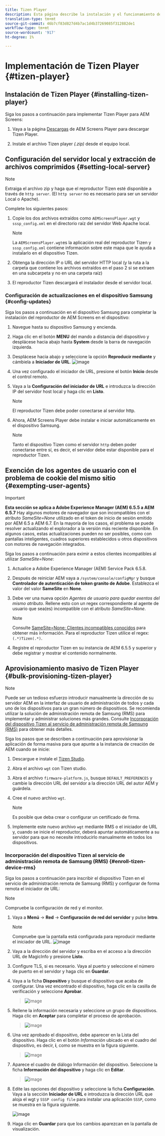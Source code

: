 ```yaml
---
title: Tizen Player
description: Esta página describe la instalación y el funcionamiento de Tizen Player.
translation-type: tm+mt
source-git-commit: 46b7cf83d827d4b7ac1d4b37269085f312882de1
workflow-type: tm+mt
source-wordcount: '917'
ht-degree: 1%

---
```



# Implementación de Tizen Player {#tizen-player}

## Instalación de Tizen Player {#installing-tizen-player}

Siga los pasos a continuación para implementar Tizen Player para AEM Screens:

1. Vaya a la página [Descargas](https://download.macromedia.com/screens/) de AEM Screens Player para descargar Tizen Player.

1. Instale el archivo Tizen player *(.zip)* desde el equipo local.

## Configuración del servidor local y extracción de archivos comprimidos {#setting-local-server}

>[!NOTE]
> Extraiga el archivo zip y haga que el reproductor Tizen esté disponible a través de `http server`. (El `http server` no es necesario para ser un servidor Local o Apache).

Complete los siguientes pasos:

1. Copie los dos archivos extraídos como `AEMScreensPlayer.wgt` y `sssp_config.xml` en el directorio raíz del servidor Web Apache local.

   >[!NOTE]
   >La `AEMScreensPlayer.wgt`es la aplicación real del reproductor Tizen y `sssp_config.xml` contiene información sobre este mapa que le ayuda a instalarlo en el dispositivo Tizen.

1. Obtenga la dirección IP o URL del servidor HTTP local (y la ruta a la carpeta que contiene los archivos extraídos en el paso 2 si se extraen en una subcarpeta y no en una carpeta raíz)

1. El reproductor Tizen descargará el instalador desde el servidor local.

### Configuración de actualizaciones en el dispositivo Samsung {#config-updates}

Siga los pasos a continuación en el dispositivo Samsung para completar la instalación del reproductor de AEM Screens en el dispositivo:

1. Navegue hasta su dispositivo Samsung y encienda.

1. Haga clic en el botón **MENU** del mando a distancia del dispositivo y desplácese hacia abajo hasta **System** desde la barra de navegación izquierda.

1. Desplácese hacia abajo y seleccione la opción **Reproducir mediante** y cámbiela a **Iniciador de URL**.
   ![image](/help/user-guide/assets/tizen/rms-2.png)

1. Una vez configurado el iniciador de URL, presione el botón **Inicio** desde el control remoto.

1. Vaya a la **Configuración del iniciador de URL** e introduzca la dirección IP del servidor host local y haga clic en **Listo**.
   >[!NOTE]
   >El reproductor Tizen debe poder conectarse al servidor http.

1. Ahora, AEM Screens Player debe instalar e iniciar automáticamente en el dispositivo Samsung.

   >[!NOTE]
   >Tanto el dispositivo Tizen como el servidor `http` deben poder conectarse entre sí, es decir, el servidor debe estar disponible para el reproductor Tizen.


## Exención de los agentes de usuario con el problema de cookie del mismo sitio {#exempting-user-agents}

>[!IMPORTANT]
>**Esta sección se aplica a Adobe Experience Manager (AEM) 6.5.5 a AEM 6.5.7**
>Hay algunos motores de navegador que son incompatibles con el atributo *SameSite=None* utilizado en el token de inicio de sesión emitido por AEM 6.5 a AEM 6.7. En la mayoría de los casos, el problema se puede resolver actualizando el explorador a la versión más reciente disponible. En algunos casos, estas actualizaciones pueden no ser posibles, como con pantallas inteligentes, cuadros superiores establecidos u otros dispositivos con motores de navegación integrados.

Siga los pasos a continuación para eximir a estos clientes incompatibles al utilizar *SameSite=None*:

1. Actualice a Adobe Experience Manager (AEM) Service Pack 6.5.8.

1. Después de reiniciar AEM vaya a `/system/console/configMgr` y busque **Controlador de autenticación de token granito de Adobe**. Establezca el valor del valor **SameSite** en **None**.

1. Debe ver una nueva opción *Agentes de usuario para quedar exentos del mismo atributo*. Rellene esto con un regex correspondiente al agente de usuario que sea(es) incompatible con el atributo *SameSite=None*.
   >[!NOTE]
   >Consulte [SameSite=None: Clientes incompatibles conocidos](https://www.chromium.org/updates/same-site/incompatible-clients) para obtener más información. Para el reproductor Tizen utilice el regex: `(.*)Tizen(.*)`.

1. Registre el reproductor Tizen en su instancia de AEM 6.5.5 y superior y debe registrar y mostrar el contenido normalmente.

## Aprovisionamiento masivo de Tizen Player {#bulk-provisioning-tizen-player}

>[!NOTE]
>Puede ser un tedioso esfuerzo introducir manualmente la dirección de su servidor AEM en la interfaz de usuario de administración de todos y cada uno de los dispositivos para un gran número de dispositivos. Se recomienda utilizar la solución de administración remota de Samsung (RMS) para implementar y administrar soluciones más grandes. Consulte [Incorporación del dispositivo Tizen al servicio de administración remota de Samsung (RMS)](#enroll-tizen-device-rm) para obtener más detalles.

Siga los pasos que se describen a continuación para aprovisionar la aplicación de forma masiva para que apunte a la instancia de creación de AEM cuando se inicie:

1. Descargue e instale el [Tizen Studio](https://developer.tizen.org/development/tizen-studio/download).
1. Abra el archivo `wgt` con Tizen studio.
1. Abra el archivo `firmware-platform.js`, busque `DEFAULT_PREFERENCES` y cambie la dirección URL del servidor a la dirección URL del autor AEM y guárdela.
1. Cree el nuevo archivo `wgt`.

   >[!NOTE]
   >Es posible que deba crear o configurar un certificado de firma.

1. Implemente este nuevo archivo `wgt` mediante RMS o el iniciador de URL y, cuando se inicie el reproductor, deberá apuntar automáticamente a su servidor para que no necesite introducirlo manualmente en todos los dispositivos.

### Incorporación del dispositivo Tizen al servicio de administración remota de Samsung (RMS) {#enroll-tizen-device-rms}

Siga los pasos a continuación para inscribir el dispositivo Tizen en el servicio de administración remota de Samsung (RMS) y configurar de forma remota el iniciador de URL:

>[!NOTE]
>Compruebe la configuración de red y el monitor.

1. Vaya a **Menú** -> **Red** -> **Configuración de red del servidor** y pulse **Intro**.

   >[!NOTE]
   >Compruebe que la pantalla está configurada para reproducir mediante el iniciador de URL.
   >![image](/help/user-guide/assets/tizen/rms-2.png)

1. Vaya a la dirección del servidor y escriba en el acceso a la dirección URL de MagicInfo y presione **Listo**.

1. Configure TLS, si es necesario. Vaya al puerto y seleccione el número de puerto en el servidor y haga clic en **Guardar**.

1. Vaya a la ficha **Dispositivo** y busque el dispositivo que acaba de configurar. Una vez encontrado el dispositivo, haga clic en la casilla de verificación y seleccione **Aprobar**.

   >![image](/help/user-guide/assets/tizen/rms-3.png)

1. Rellene la información necesaria y seleccione un grupo de dispositivos. Haga clic en **Aceptar** para completar el proceso de aprobación.

   >![image](/help/user-guide/assets/tizen/rms-7.png)

1. Una vez aprobado el dispositivo, debe aparecer en la Lista del dispositivo. Haga clic en el botón *Información* ubicado en el cuadro del dispositivo, es decir, **i**, como se muestra en la figura siguiente.

   >![image](/help/user-guide/assets/tizen/rms-6.png)

1. Aparece el cuadro de diálogo Información del dispositivo. Seleccione la ficha **Información del dispositivo** y haga clic en **Editar**.

   >![image](/help/user-guide/assets/tizen/rms-5.png)

1. Edite las opciones del dispositivo y seleccione la ficha **Configuración**. Vaya a la sección **Iniciador de URL** e introduzca la dirección URL que aloja el wgt y `SSSP config file` para instalar una aplicación `SSSP`, como se muestra en la figura siguiente.

   ![image](/help/user-guide/assets/tizen/rms-9.png)

1. Haga clic en **Guardar** para que los cambios aparezcan en la pantalla de visualización.

